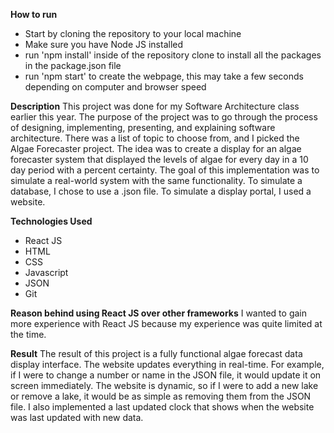 **How to run**
- Start by cloning the repository to your local machine
- Make sure you have Node JS installed
- run 'npm install' inside of the repository clone to install all the packages in the package.json file
- run 'npm start' to create the webpage, this may take a few seconds depending on computer and browser speed

**Description**
This project was done for my Software Architecture class earlier this year. The purpose of the project was to go through the process of designing, implementing, presenting, and explaining software architecture. There was a list of topic to choose from, and I picked the Algae Forecaster project. The idea was to create a display for an algae forecaster system that displayed the levels of algae for every day in a 10 day period with a percent certainty. The goal of this implementation was to simulate a real-world system with the same functionality. To simulate a database, I chose to use a .json file. To simulate a display portal, I used a website.

**Technologies Used**
- React JS
- HTML
- CSS
- Javascript
- JSON
- Git

**Reason behind using React JS over other frameworks**
I wanted to gain more experience with React JS because my experience was quite limited at the time.

**Result**
The result of this project is a fully functional algae forecast data display interface. The website updates everything in real-time. For example, if I were to change a number or name in the JSON file, it would update it on screen immediately. The website is dynamic, so if I were to add a new lake or remove a lake, it would be as simple as removing them from the JSON file. I also implemented a last updated clock that shows when the website was last updated with new data.
